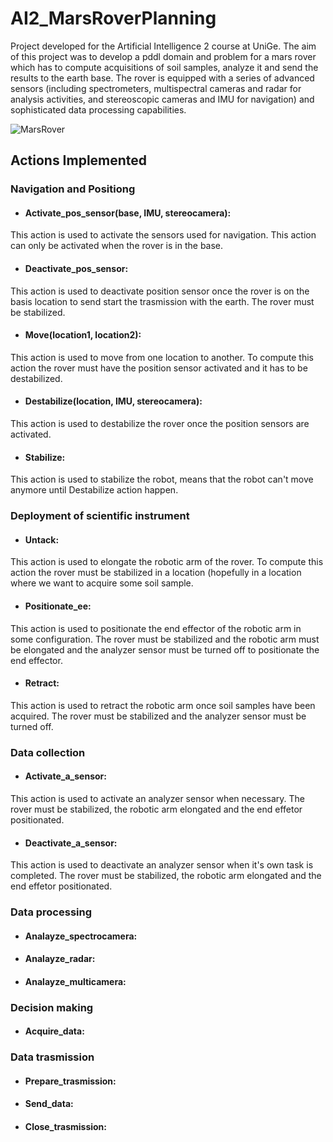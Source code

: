 # AI2_MarsRoverPlanning

Project developed for the Artificial Intelligence 2 course at UniGe.
The aim of this project was to develop a pddl domain and problem for a mars rover which has to compute acquisitions of soil samples, analyze it and send the results to the earth base.
The rover is equipped with a series of advanced sensors (including spectrometers, multispectral cameras and radar for analysis activities, and stereoscopic cameras and IMU for navigation) and sophisticated data processing capabilities.


![MarsRover](https://github.com/FrancescoRac/AI2_MarsRoverPlanning/assets/93876265/13f81270-13d0-4d46-9414-0e02c24bc466)


## Actions Implemented

### Navigation and Positiong

* <h4>Activate_pos_sensor(base, IMU, stereocamera):</h4>
This action is used to activate the sensors used for navigation. This action can only be activated when the rover is in the base.

* <h4>Deactivate_pos_sensor:</h4>
This action is used to deactivate position sensor once the rover is on the basis location to send start the trasmission with the earth.
The rover must be stabilized. 

* <h4>Move(location1, location2):</h4>
This action is used to move from one location to another. 
To compute this action the rover must have the position sensor activated and it has to be destabilized.

* <h4>Destabilize(location, IMU, stereocamera):</h4>
This action is used to destabilize the rover once the position sensors are activated.

* <h4>Stabilize:</h4>
This action is used to stabilize the robot, means that the robot can't move anymore until Destabilize action happen.

### Deployment of scientific instrument

* <h4>Untack:</h4>
This action is used to elongate the robotic arm of the rover. 
To compute this action the rover must be stabilized in a location (hopefully in a location where we want to acquire some soil sample.

* <h4>Positionate_ee:</h4>
This action is used to positionate the end effector of the robotic arm in some configuration.
The rover must be stabilized and the robotic arm must be elongated  and the analyzer sensor must be turned off to positionate the end effector.

* <h4>Retract:</h4>
This action is used to retract the robotic arm once soil samples have been acquired.
The rover must be stabilized and the analyzer sensor must be turned off.



### Data collection

* <h4>Activate_a_sensor:</h4>
This action is used to activate an analyzer sensor when necessary.
The rover must be stabilized, the robotic arm elongated and the end effetor positionated.

* <h4>Deactivate_a_sensor:</h4>
This action is used to deactivate an analyzer sensor when it's own task is completed.
The rover must be stabilized, the robotic arm elongated and the end effetor positionated.


### Data processing

* <h4>Analayze_spectrocamera:</h4>

* <h4>Analayze_radar:</h4>

* <h4>Analayze_multicamera:</h4>


### Decision making 

* <h4>Acquire_data:</h4>



### Data trasmission

* <h4>Prepare_trasmission:</h4>

* <h4>Send_data:</h4>

* <h4>Close_trasmission:</h4>















